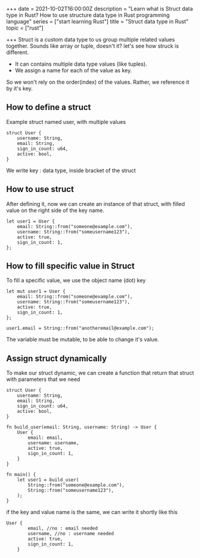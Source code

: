 +++
date = 2021-10-02T16:00:00Z
description = "Learn what is Struct data type in Rust? How to use structure data type in Rust programming language"
series = ["start learning Rust"]
title = "Struct data type in Rust"
topic = ["rust"]

+++
Struct is a custom data type to us group multiple related values together. Sounds like array or tuple, doesn't it? let's see how struck is different.

* It can contains multiple data type values (like tuples).
* We assign a name for each of the value as key.

So we won't rely on the order(index) of the values. Rather, we reference it by it's key.

## How to define a struct

Example struct named user, with multiple values

    struct User {
        username: String,
        email: String,
        sign_in_count: u64,
        active: bool,
    }

We write key : data type, inside bracket of the struct

## How to use struct

After defining it, now we can create an instance of that struct, with filled value on the right side of the key name.

    let user1 = User {
        email: String::from("someone@example.com"),
        username: String::from("someusername123"),
        active: true,
        sign_in_count: 1,
    };

## How to fill specific value in Struct

To fill a specific value, we use the object name (dot) key

    let mut user1 = User {
        email: String::from("someone@example.com"),
        username: String::from("someusername123"),
        active: true,
        sign_in_count: 1,
    };
    
    user1.email = String::from("anotheremail@example.com");

The variable must be mutable, to be able to change it's value.

## Assign struct dynamically

To make our struct dynamic, we can create a function that return that struct with parameters that we need

    struct User {
        username: String,
        email: String,
        sign_in_count: u64,
        active: bool,
    }
    
    fn build_user(email: String, username: String) -> User {
        User {
            email: email,
            username: username,
            active: true,
            sign_in_count: 1,
        }
    }
    
    fn main() {
        let user1 = build_user(
            String::from("someone@example.com"),
            String::from("someusername123"),
        );
    }

if the key and value name is the same, we can write it shortly like this

    User {
            email, //no : email needed
            username, //no : username needed
            active: true,
            sign_in_count: 1,
        }